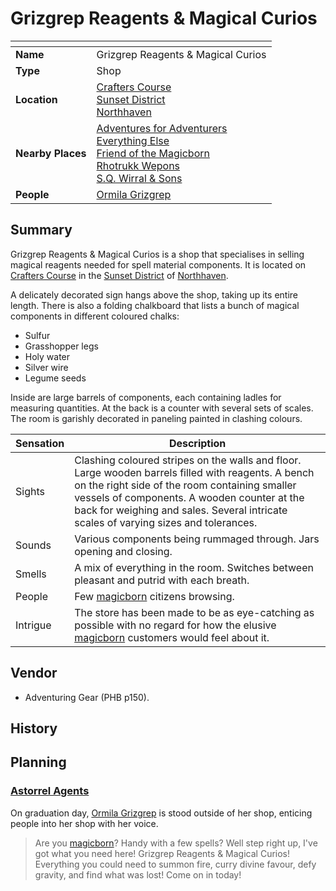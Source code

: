 # Grizgrep Reagents & Magical Curios

| []() | |
| --- | --- |
| **Name** | Grizgrep Reagents & Magical Curios |
| **Type** | Shop |
| **Location** | [Crafters Course](crafters-course.md)<br />[Sunset District](sunset-district.md)<br />[Northhaven](../README.md) |
| **Nearby Places** | [Adventures for Adventurers](adventures-for-adventurers.md)<br />[Everything Else](everything-else.md)<br />[Friend of the Magicborn](friend-of-the-magicborn.md)<br />[Rhotrukk Wepons](rhotrukk-wepons.md)<br />[S.Q. Wirral & Sons](sq-wirral-and-son.md) |
| **People** | [Ormila Grizgrep](../../../../../people/ormila-grizgrep.md) |

## Summary

Grizgrep Reagents & Magical Curios is a shop that specialises in selling magical reagents needed for spell material components. It is located on [Crafters Course](crafters-course.md) in the [Sunset District](sunset-district.md) of [Northhaven](../README.md).

A delicately decorated sign hangs above the shop, taking up its entire length. There is also a folding chalkboard that lists a bunch of magical components in different coloured chalks:

- Sulfur
- Grasshopper legs
- Holy water
- Silver wire
- Legume seeds

Inside are large barrels of components, each containing ladles for measuring quantities. At the back is a counter with several sets of scales. The room is garishly decorated in paneling painted in clashing colours.

| Sensation | Description |
| ---- | --- |
| Sights | Clashing coloured stripes on the walls and floor. Large wooden barrels filled with reagents. A bench on the right side of the room containing smaller vessels of components. A wooden counter at the back for weighing and sales. Several intricate scales of varying sizes and tolerances. |
| Sounds | Various components being rummaged through. Jars opening and closing. |
| Smells | A mix of everything in the room. Switches between pleasant and putrid with each breath. |
| People | Few [magicborn](../../../magicborn.md) citizens browsing. |
| Intrigue | The store has been made to be as eye-catching as possible with no regard for how the elusive [magicborn](../../../magicborn.md) customers would feel about it. |

## Vendor

- Adventuring Gear (PHB p150).

## History

## Planning

### [Astorrel Agents](../../../../../../campaigns/astorrel-agents/README.md)

On graduation day, [Ormila Grizgrep](../../../../../people/ormila-grizgrep.md) is stood outside of her shop, enticing people into her shop with her voice.

> Are you [magicborn](../../../magicborn.md)? Handy with a few spells? Well step right up, I've got what you need here! Grizgrep Reagents & Magical Curios! Everything you could need to summon fire, curry divine favour, defy gravity, and find what was lost! Come on in today!
